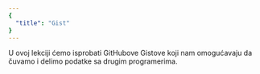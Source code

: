 ```yaml
---
{
  "title": "Gist"
}
---
```


U ovoj lekciji ćemo isprobati GitHubove Gistove koji nam omogućavaju da čuvamo i delimo podatke sa drugim programerima.
